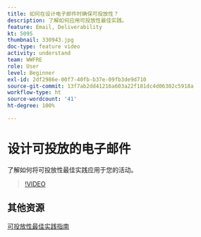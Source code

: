 ```yaml
---
title: 如何在设计电子邮件时确保可投放性？
description: 了解如何应用可投放性最佳实践。
feature: Email, Deliverability
kt: 5095
thumbnail: 330943.jpg
doc-type: feature video
activity: understand
team: WWFRE
role: User
level: Beginner
exl-id: 2df2986e-00f7-40fb-b37e-09fb3de9d710
source-git-commit: 13f7ab2dd41216a603a22f181dc4d06302c5918a
workflow-type: ht
source-wordcount: '41'
ht-degree: 100%

---
```


# 设计可投放的电子邮件

了解如何将可投放性最佳实践应用于您的活动。

>[!VIDEO](https://video.tv.adobe.com/v/330943?quality=12&learn=on)

## 其他资源

[可投放性最佳实践指南](https://experienceleague.adobe.com/docs/deliverability-learn/deliverability-best-practice-guide/introduction.html?lang=zh-Hans)
